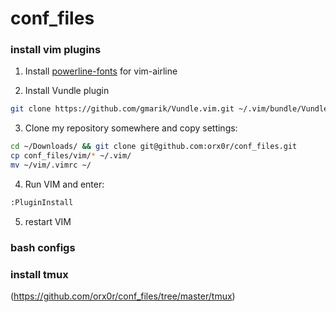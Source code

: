 # conf_files

### install vim plugins

1) Install [powerline-fonts](https://github.com/Lokaltog/powerline-fonts) for vim-airline

2) Install Vundle plugin
```bash
git clone https://github.com/gmarik/Vundle.vim.git ~/.vim/bundle/Vundle.vim
```

3) Clone my repository somewhere and copy settings:
```bash
cd ~/Downloads/ && git clone git@github.com:orx0r/conf_files.git
cp conf_files/vim/* ~/.vim/
mv ~/vim/.vimrc ~/
```

4) Run VIM and enter:
```bash
:PluginInstall
```

5) restart VIM

### bash configs

### install tmux

(https://github.com/orx0r/conf_files/tree/master/tmux)

